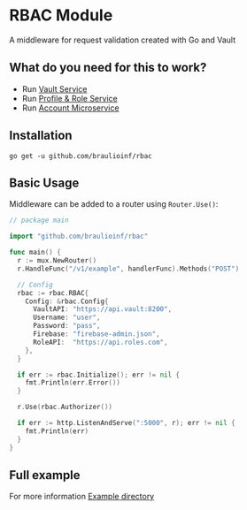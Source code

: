 # RBAC Module

A middleware for request validation created with Go and Vault

## What do you need for this to work?

* Run [Vault Service](https://github.com/braulioinf/vault-poc)
* Run [Profile & Role Service](https://github.com/braulioinf/dummy_roles_profiles)
* Run [Account Microservice](https://github.com/ExponentialEducation/account-microservice)

## Installation

`go get -u github.com/braulioinf/rbac`

## Basic Usage

Middleware can be added to a router using `Router.Use()`:

```go
// package main

import "github.com/braulioinf/rbac"

func main() {
  r := mux.NewRouter()
  r.HandleFunc("/v1/example", handlerFunc).Methods("POST")

  // Config
  rbac := rbac.RBAC{
    Config: &rbac.Config{
      VaultAPI: "https://api.vault:8200",
      Username: "user",
      Password: "pass",
      Firebase: "firebase-admin.json",
      RoleAPI:  "https://api.roles.com",
    },
  }

  if err := rbac.Initialize(); err != nil {
    fmt.Println(err.Error())
  }

  r.Use(rbac.Authorizer())

  if err := http.ListenAndServe(":5000", r); err != nil {
    fmt.Println(err)
  }
}
```

## Full example

For more information [Example directory](https://github.com/braulioinf/rbac/tree/develop/example)
